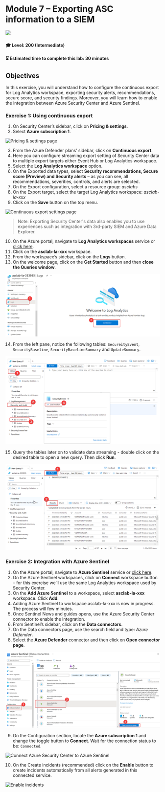 # Module 7 – Exporting ASC information to a SIEM

<p align="left"><img src="../Images/asc-labs-intermediate.gif?raw=true"></p>

#### 🎓 Level: 200 (Intermediate)
#### ⌛ Estimated time to complete this lab: 30 minutes

## Objectives
In this exercise, you will understand how to configure the continuous export for Log Analytics workspace, exporting security alerts, recommendations, secure score, and security findings. Moreover, you will learn how to enable the integration between Azure Security Center and Azure Sentinel.

### Exercise 1: Using continuous export

1.	On Security Center’s sidebar, click on **Pricing & settings**.
2.	Select **Azure subscription 1**.

![Pricing & settings page](../Images/asc-pricing-settings-sub.gif?raw=true)

3.	From the Azure Defender plans’ sidebar, click on **Continuous export**.
4.	Here you can configure streaming export setting of Security Center data to multiple export targets either Event Hub or Log Analytics workspace.
5.	Select the **Log Analytics workspace** option.
6.	On the Exported data types, select **Security recommendations, Secure score (Preview) and Security alerts** – as you can see, all recommendations, severities, controls, and alerts are selected.
7.	On the Export configuration, select a resource group: *asclabs*
8.	On the Export target, select the target Log Analytics workspace: *asclab-la-xxx*
9.	Click on the **Save** button on the top menu.

![Continuous export settings page](../Images/asc-continuous-export-settings.gif?raw=true)

> Note: Exporting Security Center's data also enables you to use experiences such as integration with 3rd-party SIEM and Azure Data Explorer.

10.	On the Azure portal, navigate to **Log Analytics workspaces** service or [click here](https://portal.azure.com/#blade/HubsExtension/BrowseResource/resourceType/Microsoft.OperationalInsights%2Fworkspaces).
11.	Click on the **asclab-la-xxx** workspace.
12.	From the workspace’s sidebar, click on the **Logs** button.
13.	On the welcome page, click on the **Get Started** button and then **close the Queries window**.

![Continuous export settings page](../Images/log-analytic-started.png)

14.	From the left pane, notice the following tables: `SecureityEvent`, `SecurityBaseline`, `SecurityBaselineSummary` and  `UpdateSummary`.

![Respective tables in the Log Analytics workspace](../Images/Log-editor-tables.png)

15.	Query the tables later on to validate data streaming - double click on the desired table to open a new query. Then click **Run**.

![Respective tables in the Log Analytics workspace](../Images/log-editor-run.png)

### Exercise 2: Integration with Azure Sentinel

1.	On the Azure portal, navigate to **Azure Sentinel** service or [click here](https://portal.azure.com/#blade/Microsoft_Azure_Security_Insights/WorkspaceSelectorBlade).
2.	On the Azure Sentinel workspaces, click on **Connect** workspace button – for this exercise we’ll use the same Log Analytics workspace used by Security Center.
3.	On the **Add Azure Sentinel** to a workspace, select **asclab-la-xxx** workspace. Click **Add**.
4.	Adding Azure Sentinel to workspace asclab-la-xxx is now in progress. The process will few minutes. 
5.	Once Sentinel News and guides opens, use the Azure Security Center connector to enable the integration.
6.	From Sentinel’s sidebar, click on the **Data connectors**.
7.	On the Data connectors page, use the search field and type: *Azure Defender*.
8.	Select the **Azure Defender** connector and then click on **Open connector page**.

![ASC pricing & settings page](../Images/Azure-defender-open.png)

9.	On the Configuration section, locate the **Azure subscription 1** and change the toggle button to **Connect**. Wait for the connection status to be: `Connected`.

![Connect Azure Security Center to Azure Sentinel](../Images/asc-sentinel-data-connector-page.gif?raw=true)

10.	On the Create incidents (recommended) click on the **Enable** button to create incidents automatically from all alerts generated in this connected service.

![Enable incidents](../Images/asc-sentinel-enable-incidents.gif?raw=true)

